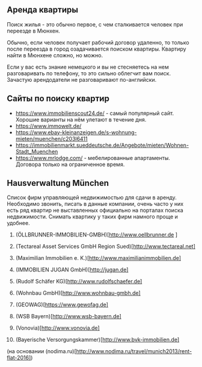 ## Аренда квартиры

Поиск жилья - это обычно первое, с чем сталкивается человек при переезде в Мюнхен.

Обычно, если человек получает рабочий договор удаленно, то только после переезда в город озадачивается поиском квартиры.
Квартиру найти в Мюнхене сложно, но можно. 

Если у вас есть знание немецкого и вы не стесняетесь на нем разговаривать по телефону, то это сильно облегчит вам поиск. Зачастую арендодатели не разговаривают по-английски.


## Сайты по поиску квартир

- https://www.immobilienscout24.de/ - самый популярный сайт. Хорошие варианты на нём улетают в течение дня.
- https://www.immowelt.de/ 
- https://www.ebay-kleinanzeigen.de/s-wohnung-mieten/muenchen/c203l6411
- https://immobilienmarkt.sueddeutsche.de/Angebote/mieten/Wohnen-Stadt_Muenchen
- https://www.mrlodge.com/ - мебелированные апартаменты. Договора только на ограниченное время. 

## Hausverwaltung München

Список фирм управляющей недвижимостью для сдачи в аренду.
Необходимо звонить, писать в данные компании, очень часто у них есть ряд квартир не выставленных официально 
на порталах поиска недвижимости.
Снимать квартику у таких фирм намного проще и удобнее.


1. (ÖLLBRUNNER-IMMOBILIEN-GMBH)[http://www.oellbrunner.de ]
 
2. (Tectareal Asset Services GmbH Region Sued)[http://www.tectareal.net]

3. (Maximilian Immobilien e. K.)[http://www.maximilianimmobilien.de]
 
4. (IMMOBILIEN JUGAN GmbH)[http://jugan.de] 

5. (Rudolf Schäfer KG)[http://www.rudolfschaefer.de]

6. (Wohnbau GmbH)[http://www.wohnbau-gmbh.de]

7. (GEOWAG)[https://www.gewofag.de]

8. (WSB Bayern)[http://www.wsb-bayern.de]

9. (Vonovia)[http://www.vonovia.de]

10. (Bayerische Versorgungskammer)[http://www.bvk-immobilien.de]

(на основании (nodima.ru)[http://www.nodima.ru/travel/munich2013/rent-flat-2016])